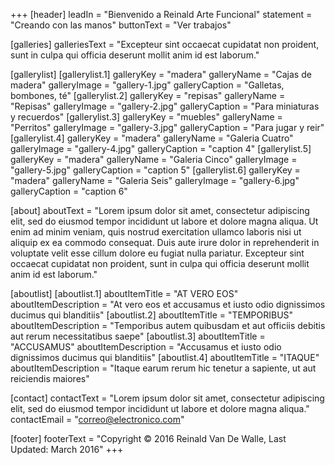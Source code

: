 +++
[header]
  leadIn = "Bienvenido a Reinald Arte Funcional"
  statement = "Creando con las manos"
  buttonText = "Ver trabajos"

[galleries]
  galleriesText = "Excepteur sint occaecat cupidatat non proident, sunt in culpa qui officia deserunt mollit anim id est laborum."

[gallerylist]
  [gallerylist.1]
    galleryKey = "madera"
    galleryName = "Cajas de madera"
    galleryImage = "gallery-1.jpg"
    galleryCaption = "Galletas, bombones, té"
  [gallerylist.2]
    galleryKey = "repisas"
    galleryName = "Repisas"
    galleryImage = "gallery-2.jpg"
    galleryCaption = "Para miniaturas y recuerdos"
  [gallerylist.3]
    galleryKey = "muebles"
    galleryName = "Perritos"
    galleryImage = "gallery-3.jpg"
    galleryCaption = "Para jugar y reir"
  [gallerylist.4]
    galleryKey = "madera"
    galleryName = "Galeria Cuatro"
    galleryImage = "gallery-4.jpg"
    galleryCaption = "caption 4"
  [gallerylist.5]
    galleryKey = "madera"
    galleryName = "Galeria Cinco"
    galleryImage = "gallery-5.jpg"
    galleryCaption = "caption 5"
  [gallerylist.6]
    galleryKey = "madera"
    galleryName = "Galeria Seis"
    galleryImage = "gallery-6.jpg"
    galleryCaption = "caption 6"

[about]
  aboutText = "Lorem ipsum dolor sit amet, consectetur adipiscing elit, sed do eiusmod tempor incididunt ut labore et dolore magna aliqua. Ut enim ad minim veniam, quis nostrud exercitation ullamco laboris nisi ut aliquip ex ea commodo consequat. Duis aute irure dolor in reprehenderit in voluptate velit esse cillum dolore eu fugiat nulla pariatur. Excepteur sint occaecat cupidatat non proident, sunt in culpa qui officia deserunt mollit anim id est laborum."

[aboutlist]
  [aboutlist.1]
    aboutItemTitle = "AT VERO EOS"
    aboutItemDescription = "At vero eos et accusamus et iusto odio dignissimos ducimus qui blanditiis"
  [aboutlist.2]
    aboutItemTitle = "TEMPORIBUS"
    aboutItemDescription = "Temporibus autem quibusdam et aut officiis debitis aut rerum necessitatibus saepe"
  [aboutlist.3]
    aboutItemTitle = "ACCUSAMUS"
    aboutItemDescription = "Accusamus et iusto odio dignissimos ducimus qui blanditiis"
  [aboutlist.4]
    aboutItemTitle = "ITAQUE"
    aboutItemDescription = "Itaque earum rerum hic tenetur a sapiente, ut aut reiciendis maiores"

[contact]
  contactText = "Lorem ipsum dolor sit amet, consectetur adipiscing elit, sed do eiusmod tempor incididunt ut labore et dolore magna aliqua."
  contactEmail = "correo@electronico.com"

[footer]
  footerText = "Copyright © 2016 Reinald Van De Walle, Last Updated: March 2016"
+++

